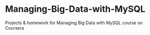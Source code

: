 # Managing-Big-Data-with-MySQL
Projects & homework for Managing Big Data with MySQL course on Coursera

